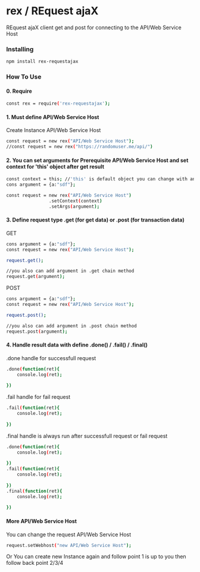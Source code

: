 # rex / REquest ajaX
REquest ajaX client get and post for connecting to the API/Web Service Host

### Installing
```bash
npm install rex-requestajax
```

### How To Use
#### 0. Require
```bash
const rex = require('rex-requestajax');
```

#### 1. Must define API/Web Service Host
Create Instance API/Web Service Host
```bash
const request = new rex("API/Web Service Host");
//const request = new rex("https://randomuser.me/api/")
```

#### 2. You can set arguments for Prerequisite API/Web Service Host and set context for 'this' object after get result 
```bash
const context = this; //'this' is default object you can change with another object;
cons argument = {a:"sdf"};

const request = new rex("API/Web Service Host")
                .setContext(context)
                .setArgs(argument);

```

#### 3. Define request type .get (for get data) or .post (for transaction data)

GET
```bash
cons argument = {a:"sdf"};
const request = new rex("API/Web Service Host");

request.get();

//you also can add argument in .get chain method                
request.get(argument);
```
POST

```bash
cons argument = {a:"sdf"};
const request = new rex("API/Web Service Host");

request.post();

//you also can add argument in .post chain method                
request.post(argument);
```

#### 4. Handle result data with define .done() / .fail() / .final()
.done handle for successfull request
```bash
.done(function(ret){				
    console.log(ret);
    
})
```
.fail handle for fail request
```bash
.fail(function(ret){				
    console.log(ret);
    
})
```

.final handle is always run after successfull request or fail request
```bash
.done(function(ret){				
    console.log(ret);
    
})
.fail(function(ret){				
    console.log(ret);
    
})
.final(function(ret){				
    console.log(ret);
    
})
```

#### More API/Web Service Host
You can change the request API/Web Service Host
```bash
request.setWebhost("new API/Web Service Host");
```
Or You can create new Instance again and follow point 1 is up to you
then follow back point 2/3/4
